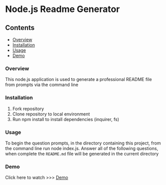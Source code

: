 # Node.js Readme Generator #

## Contents ##
- [Overview](#overview)
- [Installation](#installation)
- [Usage](#Usage)
- [Demo](#demo)

### Overview ###

This node.js application is used to generate a professional README file from prompts via the command line

### Installation ###

1. Fork repository
2. Clone repository to local environment
3. Run npm install to install dependencies (inquirer, fs)

### Usage ###

To begin the question prompts, in the directory containing this project, from the command line run node index.js. Answer all of the following questions, when complete the `README.md` file will be generated in the current directory

### Demo ###

Click here to watch >>> [Demo](https://vimeo.com/549578637)

